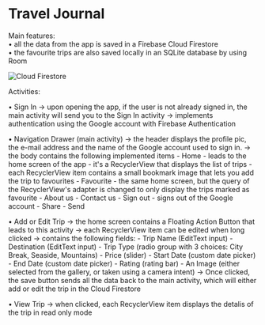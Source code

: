 # Travel Journal

Main features:  
• all the data from the app is saved in a Firebase Cloud Firestore  
• the favourite trips are also saved locally in an SQLite database by using Room  

![Cloud Firestore](https://lh3.googleusercontent.com/eRwlHtZW-jB7zj9ixyhQaCKYGjFVsqENYC4sGFgMdLNM3pXvePfEsG8wN3n1Dwjc8Dq6g77Y-J56mxnvS-DPOJeuFs2_ZZeJuXDaELy_AeN2FtKXp5Yue8GBKVYFoL1LtupwOlu1zNQ_y3ovLvUd2fwKNsWCuIvWbKJ4WC5CwhbKNX45B5-6c6Ao-Dlu58plwHiL7EtixxzZDJ4hXwoMxkgSrkRTvYH5RJHhSHkKdX65LpsGWdVT_i_9yg9hb_zjqkvRHL9isiJjf8zoYYfM63xMcT7bRK7LvjpRL6y6rrPc0eXk3_g5JD3-1vKuwH1CHnRKX7SPayMMpLu2GY2bLECb262EHCP8cvc1M3ecqWtRoePY02zt7k69PSU37ck4eWMoOEfgbLcYZtA_9W1brJqA6F_sTZyI2But2gucLc149oBKp2PS_0hyuyz-I4o20qwfd-4ClKqvXBmto07k5tEhENi-9y2M5nTsbq_Icth7r7x_ZqI6OsA77lCkkfhn9DGn9SNbv8mX8OqF_uG5D1Upqyv1EK_jAXXYV45yDCjZ6JclMKdvYBdqlmzfmzjo-q5wPtmDYw6S7gVJJ9gL495_unzdJ0u4NBp1Bxu343U-RNbrCI9YG38mSDF4VgkeJ0Sn2ipHcmR6uxrX_8j-3kiNTWddwmY=w1530-h735-no)

Activities: 

 • Sign In
  -> upon opening the app, if the user is not already signed in, the main activity will send you to the Sign In activity
  -> implements authentication using the Google account with Firebase Authentication
  
• Navigation Drawer (main activity)
  -> the header displays the profile pic, the e-mail address and the name of the Google account used to sign in.
  -> the body contains the following implemented items
    - Home - leads to the home screen of the app
           - it's a RecyclerView that displays the list of trips
           - each RecyclerView item contains a small bookmark image that lets you add the trip to favourites
    - Favourite - the same home screen, but the query of the RecyclerView's adapter is changed to only display the trips marked as favourite
    - About us
    - Contact us
    - Sign out - signs out of the Google account
    - Share
    - Send
    
• Add or Edit Trip
  -> the home screen contains a Floating Action Button that leads to this activity
  -> each RecyclerView item can be edited when long clicked
  -> contains the following fields:
    - Trip Name (EditText input)
    - Destination (EditText input)
    - Trip Type (radio group with 3 choices: City Break, Seaside, Mountains)
    - Price (slider)
    - Start Date (custom date picker)
    - End Date (custom date picker)
    - Rating (rating bar)
    - An Image (either selected from the gallery, or taken using a camera intent)
  -> Once clicked, the save button sends all the data back to the main activity, which will either add or edit the trip in the Cloud Firestore
 
 • View Trip
  -> when clicked, each RecyclerView item displays the detalis of the trip in read only mode
